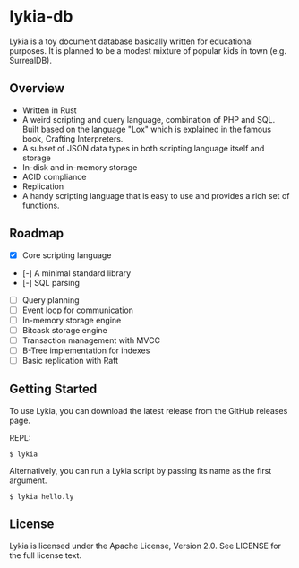 # lykia-db
Lykia is a toy document database basically written for educational purposes. It is planned to be a modest mixture of popular kids in town (e.g. SurrealDB).

## Overview
- Written in Rust
- A weird scripting and query language, combination of PHP and SQL. Built based on the language "Lox" which is explained in the famous book, Crafting Interpreters.
- A subset of JSON data types in both scripting language itself and storage
- In-disk and in-memory storage
- ACID compliance
- Replication
- A handy scripting language that is easy to use and provides a rich set of functions. 

## Roadmap

- [x] Core scripting language
- [-] A minimal standard library
- [-] SQL parsing
- [ ] Query planning
- [ ] Event loop for communication
- [ ] In-memory storage engine
- [ ] Bitcask storage engine
- [ ] Transaction management with MVCC
- [ ] B-Tree implementation for indexes
- [ ] Basic replication with Raft

## Getting Started
To use Lykia, you can download the latest release from the GitHub releases page.

REPL:

```shell
$ lykia
```
Alternatively, you can run a Lykia script by passing its name as the first argument.

```shell 
$ lykia hello.ly
```

## License
Lykia is licensed under the Apache License, Version 2.0. See LICENSE for the full license text.